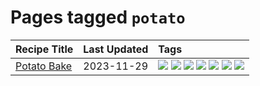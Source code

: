# Pages tagged `potato`

|Recipe Title|Last Updated|Tags
|:---|:---|:---|
|[Potato Bake](../recipes/potatobake.md)|2023-11-29|[![](https://img.shields.io/badge/tag-baked-062ab)](../tags/baked.md) [![](https://img.shields.io/badge/tag-cheesey-1fc54)](../tags/cheesey.md) [![](https://img.shields.io/badge/tag-dairy-517a72)](../tags/dairy.md) [![](https://img.shields.io/badge/tag-potato-d82abc)](../tags/potato.md) [![](https://img.shields.io/badge/tag-savoury-708555)](../tags/savoury.md) [![](https://img.shields.io/badge/tag-sides-42963a)](../tags/sides.md) [![](https://img.shields.io/badge/tag-vegetarian-c6d429)](../tags/vegetarian.md)|